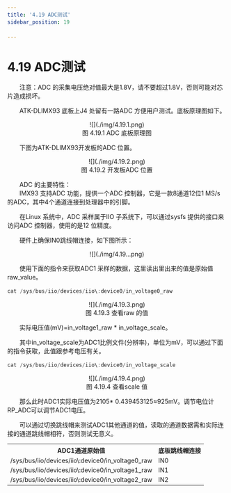```yaml
---
title: '4.19 ADC测试'
sidebar_position: 19

---
```


# 4.19 ADC测试

&emsp;&emsp;注意：ADC 的采集电压绝对值最大是1.8V，请不要超过1.8V，否则可能对芯片造成损坏。

&emsp;&emsp;ATK-DLIMX93 底板上J4 处留有一路ADC 方便用户测试。底板原理图如下。


<center>
![](./img/4.19.1.png)<br />
图 4.19.1 ADC 底板原理图
</center>

&emsp;&emsp;下图为ATK-DLIMX93开发板的ADC 位置。

<center>
![](./img/4.19.2.png)<br />
图 4.19.2 开发板ADC 位置
</center>

&emsp;&emsp;ADC 的主要特性：<br />
&emsp;&emsp;IMX93 支持ADC 功能，提供一个ADC 控制器，它是一款8通道12位1 MS/s 的ADC，其中4个通道连接到处理器中的引脚。

&emsp;&emsp;在Linux 系统中，ADC 采样属于IIO 子系统下，可以通过sysfs 提供的接口来访问ADC 控制器，使用的是12 位精度。

&emsp;&emsp;硬件上确保IN0跳线帽连接，如下图所示：

<center>
![](./img/4.19...png)
</center>

&emsp;&emsp;使用下面的指令来获取ADC1 采样的数据，这里读出里出来的值是原始值raw_value。

```c#
cat /sys/bus/iio/devices/iio\:device0/in_voltage0_raw
```

<center>
![](./img/4.19.3.png)<br />
图 4.19.3 查看raw 的值
</center>

&emsp;&emsp;实际电压值(mV)=in_voltage1_raw * in_voltage_scale。

&emsp;&emsp;其中in_voltage_scale为ADC1比例文件(分辨率)，单位为mV，可以通过下面的指令获取，此值跟参考电压有关。

```c#
cat /sys/bus/iio/devices/iio\:device0/in_voltage_scale
```

<center>
![](./img/4.19.4.png)<br />
图 4.19.4 查看scale 值
</center>

&emsp;&emsp;那么此时ADC1实际电压值为2105* 0.439453125≈925mV。调节电位计RP_ADC可以调节ADC1电压。

&emsp;&emsp;可以通过切换跳线帽来测试ADC1其他通道的值，读取的通道数据需和实际连接的通道跳线帽相符，否则测试无意义。


<div class="climx93b_center-table-div">
<table class="climx93b_center-table">
  <tr>
    <th>ADC1通道原始值</th>
    <th>底板跳线帽连接</th>
  </tr>
  <tr>
    <td>/sys/bus/iio/devices/iio\:device0/in_voltage0_raw</td>
    <td>IN0</td>
  </tr>
  <tr>
    <td>/sys/bus/iio/devices/iio\:device0/in_voltage1_raw</td>
    <td>IN1</td>
  </tr>
  <tr>
    <td>/sys/bus/iio/devices/iio\:device0/in_voltage2_raw</td>
    <td>IN2</td>
  </tr>
</table>
</div>






